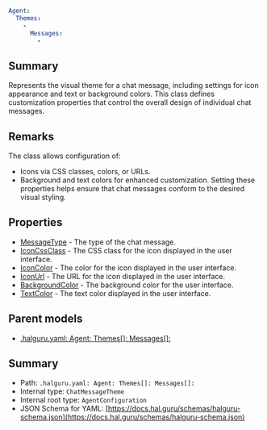 <!--
title: Messages[]
version: 1.0.0+985fa281609b0afa8cea033581aabacb4efd2baa
generated: true
date: 2025-04-03T21:58:31Z
node: This file is generated by the command-line program: `halguru manual --generate-docs`
-->


```yaml
Agent:
  Themes:
    -
      Messages:
        -
```

## Summary

Represents the visual theme for a chat message, including settings for icon appearance
and text or background colors. This class defines customization properties that control
the overall design of individual chat messages.

## Remarks

The class allows configuration of:
- Icons via CSS classes, colors, or URLs.
- Background and text colors for enhanced customization.
Setting these properties helps ensure that chat messages conform to the desired visual styling.

## Properties

* [MessageType]((halguru)-agent-themes-list-messages-list-messagetype.md) - The type of the chat message.
* [IconCssClass]((halguru)-agent-themes-list-messages-list-iconcssclass.md) - The CSS class for the icon displayed in the user interface.
* [IconColor]((halguru)-agent-themes-list-messages-list-iconcolor.md) - The color for the icon displayed in the user interface.
* [IconUrl]((halguru)-agent-themes-list-messages-list-iconurl.md) - The URL for the icon displayed in the user interface.
* [BackgroundColor]((halguru)-agent-themes-list-messages-list-backgroundcolor.md) - The background color for the user interface.
* [TextColor]((halguru)-agent-themes-list-messages-list-textcolor.md) - The text color displayed in the user interface.

## Parent models

* [.halguru.yaml: Agent: Themes[]: Messages[]:]((halguru)-agent-themes-list-messages-list.md)
## Summary

* Path: `.halguru.yaml: Agent: Themes[]: Messages[]:`
* Internal type: `ChatMessageTheme`
* Internal root type: `AgentConfiguration`
* JSON Schema for YAML: [https://docs.hal.guru/schemas/halguru-schema.json](https://docs.hal.guru/schemas/halguru-schema.json)
